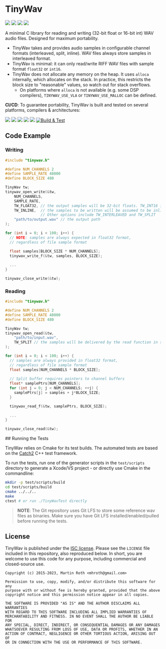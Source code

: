 # TinyWav

![](https://img.shields.io/github/license/mhroth/tinywav)
![](https://img.shields.io/badge/C-C99_std-blue.svg?style=flat&logo=c)
![](https://img.shields.io/badge/dependencies-<stdio.h>-blue)
![](https://img.shields.io/badge/external_dependencies-none-blue)

A minimal C library for reading and writing (32-bit float or 16-bit int) WAV audio files. Designed for maximum portability.

* TinyWav takes and provides audio samples in configurable channel formats (interleaved, split, inline). WAV files always store samples in interleaved format.
* TinyWav is minimal: it can only read/write RIFF WAV files with sample format `float32` or `int16`.
* TinyWav does not allocate any memory on the heap. It uses `alloca` internally, which allocates on the stack. In practice, this restricts the block size to "reasonable" values, so watch out for stack overflows.
   * On platforms where `alloca` is not available (e.g. some DSP compilers), `TINYWAV_USE_VLA` or `TINYWAV_USE_MALLOC` can be defined.

**CI/CD**: To guarantee portability, TinyWav is built and tested on several platforms, compilers & architectures:

![](https://img.shields.io/badge/macos-Clang_14-teal)
![](https://img.shields.io/badge/linux-GCC_9-teal)
![](https://img.shields.io/badge/linux-GCC_11-teal)
![](https://img.shields.io/badge/windows-MSVC_VS2022_(x64)-teal)
![](https://img.shields.io/badge/windows-MSVC_VS2022_(arm64)_[build_only]-teal)
[![Build & Test](https://github.com/mhroth/tinywav/actions/workflows/workflow.yml/badge.svg?branch=master)](https://github.com/mhroth/tinywav/actions/workflows/workflow.yml)

## Code Example
### Writing

```c
#include "tinywav.h"

#define NUM_CHANNELS 2
#define SAMPLE_RATE 48000
#define BLOCK_SIZE 480

TinyWav tw;
tinywav_open_write(&tw,
    NUM_CHANNELS,
    SAMPLE_RATE,
    TW_FLOAT32, // the output samples will be 32-bit floats. TW_INT16 is also supported
    TW_INLINE,  // the samples to be written will be assumed to be inlined in a single buffer.
                // Other options include TW_INTERLEAVED and TW_SPLIT
    "path/to/output.wav" // the output path
);

for (int i = 0; i < 100; i++) {
  // NOTE: samples are always expected in float32 format, 
  // regardless of file sample format

  float samples[BLOCK_SIZE * NUM_CHANNELS];
  tinywav_write_f(&tw, samples, BLOCK_SIZE);
  
  ...
}

tinywav_close_write(&tw);
```

### Reading
```c
#include "tinywav.h"

#define NUM_CHANNELS 2
#define SAMPLE_RATE 48000
#define BLOCK_SIZE 480

TinyWav tw;
tinywav_open_read(&tw, 
	"path/to/input.wav",
	TW_SPLIT // the samples will be delivered by the read function in split format
);

for (int i = 0; i < 100; i++) {
  // samples are always provided in float32 format, 
  // regardless of file sample format
  float samples[NUM_CHANNELS * BLOCK_SIZE];
  
  // Split buffer requires pointers to channel buffers
  float* samplePtrs[NUM_CHANNELS];
  for (int j = 0; j < NUM_CHANNELS; ++j) {
    samplePtrs[j] = samples + j*BLOCK_SIZE;
  }

  tinywav_read_f(&tw, samplePtrs, BLOCK_SIZE);
  
  ...
}

tinywav_close_read(&tw);
```

## Running the Tests

TinyWav relies on Cmake for its test builds. The automated tests are based on the [Catch2](https://github.com/catchorg/Catch2) C++ test framework.

To run the tests, run one of the generator scripts in the `test/scripts` directory to generate a Xcode/VS project - or directly use Cmake in the commandline:

```bash
mkdir -p test/scripts/build
cd test/scripts/build
cmake ../../..
make
ctest # or run ./TinyWavTest directly
```

> **NOTE**: The Git repository uses Git LFS to store some reference wav files as binaries. Make sure you have Git LFS installed/enabled/pulled before running the tests.

## License
TinyWav is published under the [ISC license](http://opensource.org/licenses/ISC). Please see the `LICENSE` file included in this repository, also reproduced below. In short, you are welcome to use this code for any purpose, including commercial and closed-source use.

```
Copyright (c) 2015-2023, Martin Roth <mhroth@gmail.com>

Permission to use, copy, modify, and/or distribute this software for any
purpose with or without fee is hereby granted, provided that the above
copyright notice and this permission notice appear in all copies.

THE SOFTWARE IS PROVIDED "AS IS" AND THE AUTHOR DISCLAIMS ALL WARRANTIES
WITH REGARD TO THIS SOFTWARE INCLUDING ALL IMPLIED WARRANTIES OF
MERCHANTABILITY AND FITNESS. IN NO EVENT SHALL THE AUTHOR BE LIABLE FOR
ANY SPECIAL, DIRECT, INDIRECT, OR CONSEQUENTIAL DAMAGES OR ANY DAMAGES
WHATSOEVER RESULTING FROM LOSS OF USE, DATA OR PROFITS, WHETHER IN AN
ACTION OF CONTRACT, NEGLIGENCE OR OTHER TORTIOUS ACTION, ARISING OUT OF
OR IN CONNECTION WITH THE USE OR PERFORMANCE OF THIS SOFTWARE.
```
